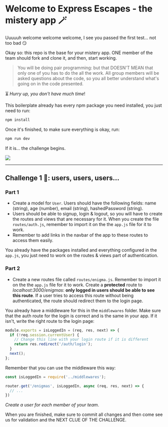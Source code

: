 # Welcome to Express Escapes - the mistery app  🪄

Uuuuuh welcome welcome welcome, I see you passed the first test... not too bad 😏

Okay so: this repo is the base for your mistery app. ONE member of the team should fork and clone it, and then, start working. 

> You will be doing pair programming: but that DOESN'T MEAN that only one of you has to do the all the work. All group members will be asked questions about the code, so you all better understand what's going on in the code presented.

⏳ *Hurry up, you don't have much time*! 

This boilerplate already has every npm package you need installed, you just need to run:

```bash
npm install
```

Once it's finished, to make sure everything is okay, run:

```bash
npm run dev
````

If it is... the challenge begins.

![](https://memegenerator.net/img/instances/80695401/may-the-odds-be-ever-your-favor.jpg)

---

## Challenge 1 👣: users, users, users...

### Part 1

- Create a model for <code>User</code>. Users should have the following fields: name (string), age (number), email (string), hashedPassword (string).
- Users should be able to signup, login & logout, so you will have to create the routes and views that are necessary for it. When you create the file <code>routes/auth.js</code>, remember to import it on the the <code>app.js</code> file for it to work. 
- Remember to add links in the navbar of the app to these routes to access them easily.

You already have the packages installed and everything configured in the <code>app.js</code>, you just need to work on the routes & views part of authentication.

### Part 2

- Create a new routes file called <code>routes/enigma.js</code>. Remember to import it on the the <code>app.js</code> file for it to work. Create a **protected** route to *localhost:3000/enigmas*: **only logged in users should be able to see this route**. If a user tries to access this route without being authenticated, the route should redirect them to the login page. 

You already have a middleware for this in the <code>middlewares</code> folder. Make sure that the auth route for the login is correct and is the same in your app. If it isn't, write the right route to the login page:

```js
module.exports = isLoggedIn = (req, res, next) => {
  if (!req.session.currentUser) {
    // Change this line with your login route if it is different
    return res.redirect('/auth/login');
  }
  next();
};
```

Remember that you can use the middleware this way:

```js
const isLoggedIn = require('../middlewares');

router.get('/enigmas', isLoggedIn, async (req, res, next) => {
  // ...
})
```

*Create a user for each member of your team*. 

When you are finished, make sure to commit all changes and then come see us for validation and the NEXT CLUE OF THE CHALLENGE.



